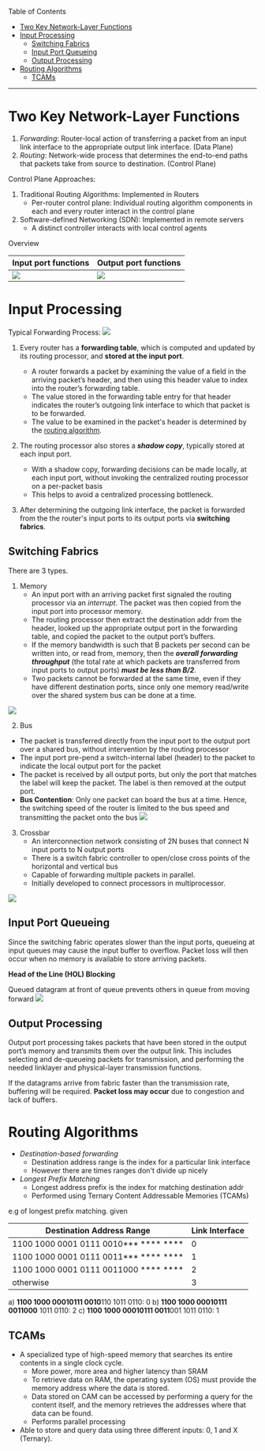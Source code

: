 Table of Contents

- [Two Key Network-Layer Functions](#two-key-network-layer-functions)
- [Input Processing](#input-processing)
  - [Switching Fabrics](#switching-fabrics)
  - [Input Port Queueing](#input-port-queueing)
  - [Output Processing](#output-processing)
- [Routing Algorithms](#routing-algorithms)
  - [TCAMs](#tcams)

<hr>

# Two Key Network-Layer Functions

1. *Forwarding*: Router-local action of transferring a packet from an input link interface to the appropriate output link interface. (Data Plane)
2. *Routing*: Network-wide process that determines the end-to-end paths that packets take from source to destination. (Control Plane)

Control Plane Approaches:
1. Traditional Routing Algorithms: Implemented in Routers
   - Per-router control plane: Individual routing algorithm components in each and every router interact in the control plane
2. Software-defined Networking (SDN): Implemented in remote servers
   - A distinct controller interacts with local control agents

Overview

| Input port functions          | Output port functions         |
| ----------------------------- | ----------------------------- |
| ![](pictures/input_port2.png) | ![](pictures/output_port.png) |

# Input Processing

Typical Forwarding Process:
![](pictures/forwarding_diagram.png)

1. Every router has a **forwarding table**, which is computed and updated by its routing processor, and **stored at the input port**.
   - A router forwards a packet by examining the value of a field in the arriving packet’s header, and then using this header value to index into the router’s forwarding table. 
   - The value stored in the forwarding table entry for that header indicates the router’s outgoing link interface to which that packet is to be forwarded.
   - The value to be examined in the packet's header is determined by the [routing algorithm](#routing-algorithms).

2. The routing processor also stores a ***shadow copy***, typically stored at each input port. 
   - With a shadow copy, forwarding decisions can be made locally, at each input port, without invoking the centralized routing processor on a per-packet basis
   - This helps to avoid a centralized processing bottleneck.

3. After determining the outgoing link interface, the packet is forwarded from the the router's input ports to its output ports via **switching fabrics**. 


## Switching Fabrics
There are 3 types.
1. Memory 
   - An input port with an arriving packet first signaled the routing processor via an *interrupt*. The packet was then copied from the input port into processor memory. 
   - The routing processor then extract the destination addr from the header, looked up the appropriate output port in the forwarding table, and copied the packet to the output port’s buffers. 
   - If the memory bandwidth is such that B packets per second can be written into, or read from, memory, then the ***overall forwarding throughput*** (the total rate at which packets are transferred from input ports to output ports) ***must be less than B/2***. 
   - Two packets cannot be forwarded at the same time, even if they have different destination ports, since only one memory read/write over the shared system bus can be done at a time.  

![](pictures/switching_memory.png)   

2. Bus 
  - The packet is transferred directly from the input port to the output port over a shared bus, without intervention by the routing processor
  - The input port pre-pend a switch-internal label (header) to the packet to indicate the local output port for the packet
  - The packet is received by all output ports, but only the port that matches the label will keep the packet. The label is then removed at the output port.
  - **Bus Contention**: Only one packet can board the bus at a time. Hence, the switching speed of the router is limited to the bus speed and transmitting the packet onto the bus
![](pictures/switching_bus.png)

3. Crossbar 
   -  An interconnection network consisting of 2N buses that connect N input ports to N output ports
   -  There is a switch fabric controller to open/close cross points of the horizontal and vertical bus
   -  Capable of forwarding multiple packets in parallel.
   -  Initially developed to connect processors in multiprocessor.

![](Pictures/../pictures/switching_crossbar.png)

## Input Port Queueing

Since the switching fabric operates slower than the input ports, queueing at input queues may cause the input buffer to overflow. Packet loss will then occur when no memory is available to store arriving packets.

**Head of the Line (HOL) Blocking**

Queued datagram at front of queue prevents others in queue from moving forward
![](pictures/hol_blocking.png) 

## Output Processing

Output port processing takes packets that have been stored in the output port’s memory and transmits them over the output link. This includes selecting and de-queueing packets for transmission, and performing the needed linklayer and physical-layer transmission functions.

If the datagrams arrive from fabric faster than the transmission rate, buffering will be required. **Packet loss may occur** due to congestion and lack of buffers.

# Routing Algorithms

- *Destination-based forwarding*
  - Destination address range is the index for a particular link interface
  - However there are times ranges don't divide up nicely
- *Longest Prefix Matching*
  - Longest address prefix is the index for matching destination addr
  - Performed using Ternary Content Addressable Memories (TCAMs)

e.g of longest prefix matching. given

| Destination Address Range             | Link Interface |
| ------------------------------------- | -------------- |
| 1100 1000 0001 0111 0010*** **** **** | 0              |
| 1100 1000 0001 0111 0011*** **** **** | 1              |
| 1100 1000 0001 0111 0011000 **** **** | 2              |
| otherwise                             | 3              |

a) **1100 1000 00010111 0010**110 1011 0110: 0
b) **1100 1000 00010111 0011000** 1011 0110: 2
c) **1100 1000 00010111 0011**001 1011 0110: 1

## TCAMs
- A specialized type of high-speed memory that searches its entire contents in a single clock cycle. 
  - More power, more area and higher latency than SRAM
  - To retrieve data on RAM, the operating system (OS) must provide the memory address where the data is stored. 
  - Data stored on CAM can be accessed by performing a query for the content itself, and the memory retrieves the addresses where that data can be found.
  - Performs parallel processing 
- Able to store and query data using three different inputs: 0, 1 and X (Ternary).